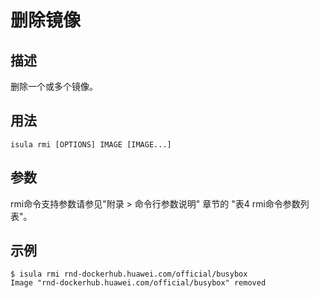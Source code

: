 # 删除镜像<a name="ZH-CN_TOPIC_0184808126"></a>

## 描述<a name="zh-cn_topic_0183111390_section1641383116584"></a>

删除一个或多个镜像。

## 用法<a name="zh-cn_topic_0183111390_section91091143135810"></a>

```
isula rmi [OPTIONS] IMAGE [IMAGE...]
```

## 参数<a name="zh-cn_topic_0183111390_section4482125218585"></a>

rmi命令支持参数请参见"附录 > 命令行参数说明" 章节的 "表4 rmi命令参数列表"。

## 示例<a name="zh-cn_topic_0183111390_section20371111310597"></a>

```
$ isula rmi rnd-dockerhub.huawei.com/official/busybox
Image "rnd-dockerhub.huawei.com/official/busybox" removed
```

